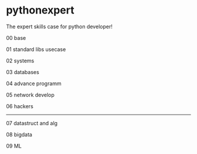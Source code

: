 # pythonexpert

The expert skills case for python developer!

00 base

01 standard libs usecase

02 systems

03 databases

04 advance programm

05 network develop

06 hackers

-----------------------------------

07 datastruct and alg

08 bigdata

09 ML

